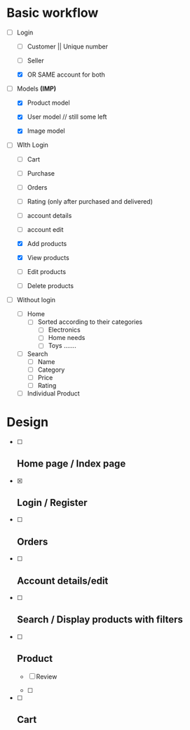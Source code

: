 # Basic workflow

- [ ] Login
  
  - [ ] Customer || Unique number
  
  - [ ] Seller
  
  - [x] OR SAME account for both

- [ ] Models **(IMP)**
  
  - [x] Product model
  
  - [x] User model // still some left
  
  - [x] Image model

- [ ] WIth Login
  
  - [ ] Cart
  
  - [ ] Purchase
  
  - [ ] Orders
  
  - [ ] Rating (only after purchased and delivered)
  
  - [ ] account details
  
  - [ ] account edit
  
  - [x] Add products
  
  - [x] View products
  
  - [ ] Edit products
  
  - [ ] Delete products

- [ ] Without login
  
  - [ ] Home
    - [ ] Sorted according to their categories
      - [ ] Electronics
      - [ ] Home needs
      - [ ] Toys .......
  - [ ] Search
    - [ ] Name
    - [ ] Category
    - [ ] Price
    - [ ] Rating
  - [ ] Individual Product

# Design

- [ ] ## Home page / Index page

- [x] ## Login / Register

- [ ] ## Orders

- [ ] ## Account details/edit

- [ ] ## Search / Display products with filters

- [ ] ## Product
  
  - [ ] Review
  
  - [ ] 

- [ ] ## Cart